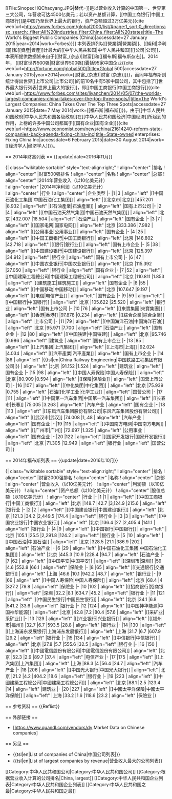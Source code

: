 [[File:SinopecHQChaoyang.JPG|替代=]]是以营业收入计算的中国第一、世界第三大公司，年营收可达4500亿美元<ref name="Fortune500" />；若以资产总额计算，[[中国工商银行|中国工商银行]]是中国乃至世界上最大的银行，资产总额超过3万亿美元<ref name="ForbesGlobal2000">{{cite web|url=https://www.forbes.com/global2000/list/#page:1_sort:0_direction:asc_search:_filter:All%20industries_filter:China_filter:All%20states|title=The World's Biggest Public Companies (China)|accessdate=27 January 2015|year=2014|work=Forbes}}</ref>]]
本列表排列以[[營業額|營業額]]、[[純利|净利润]]和[[資產|資產]]计最大的[[中华人民共和国|中华人民共和国]][[公司|公司]]，本表所提供数据皆来自于[[财富_(杂志)|财富]]和[[福布斯|福布斯杂志]]。2014年， [[财富世界500强|财富世界500强]]囊括95家中国企业<ref name="Fortune500">{{cite web|url=http://fortune.com/global500/|title=Global 500|accessdate=27 January 2015|year=2014|work=[[财富_(杂志)|财富 (杂志)]]}}</ref>，而同年福布斯则统计得出世界[[上市公司|上市公司]]的前10名中有5家中国公司，其中包括了[[世界最大银行列表|世界上最大的银行]]，即[[中国工商银行|中国工商银行]]<ref>{{cite web|url=https://www.forbes.com/sites/liyanchen/2014/05/07/the-worlds-largest-companies-china-takes-over-the-top-three-spots/|title=The World's Largest Companies: China Takes Over The Top Three Spots|accessdate=27 January 2015|date=7 May 2014|work=[[福布斯|福布斯]]}}</ref>。由于[[中华人民共和国政府|中华人民共和国各级政府]]在[[中华人民共和国经济|中国经济]]所起到的作用，上榜的许多中国公司都属于[[国有企业|国有企业]]<ref>{{cite web|url=https://www.economist.com/news/china/21614240-reform-state-companies-back-agenda-fixing-china-inc|title=State-owned enterprises: Fixing China Inc|accessdate=6 February 2015|date=30 August 2014|work=[[经济学人|经济学人]]}}</ref>。

== 2014年财富列表 ==
{{update|date=2016年11月}}
<br />

{| class="wikitable sortable" style="text-align:right;"
! align="center" |排名
! align="center" |财富500强排名
! align="center" |名称
! align="center" |总部
! align="center" |2014年营业收入（以10亿美元计）<br /><ref name="Fortune500" />
! align="center" |2014年净利润（以10亿美元计）<br /><ref name="Fortune500" />
! align="center" |行业
! align="center" |企业类型
|-
|1
|3
| align="left" |[[中国石油化工集团|中国石油化工集团]]
| align="left" |[[北京市|北京]]
|457.201
|8.932
| align="left" |[[石油產業|石油產業]]
| align="left" |国有上市公司
|-
|2
|4
| align="left" |[[中国石油天然气集团|中国石油天然气集团]]
| align="left" |北京
|432.007
|18.504
| align="left" |石油产业
| align="left" |国有企业
|-
|3
|7
| align="left" |[[国家电网|国家电网]]
| align="left" |北京
|333.386
|7.982
| align="left" |[[公用事业|公用事业]]
| align="left" |国有企业
|-
|4
|25
| align="left" |[[中国工商银行|中国工商银行]]
| align="left" |北京
|148.802
|42.718
| align="left" |[[銀行|銀行业]]
| align="left" |国有上市企业
|-
|5
|38
| align="left" |[[中国建设银行|中国建设银行]]
| align="left" |北京
|125.397
|34.912
| align="left" |银行业
| align="left" |国有上市公司
|-
|6
|47
| align="left" |[[中国农业银行|中国农业银行]]
| align="left" |北京
|115.392
|27.050
| align="left" |银行业
| align="left" |国有企业
|-
|7
|52
| align="left" |[[中國建築工程總公司|中國建築工程總公司]]
| align="left" |北京
|110.811
|1.853
| align="left" |[[建筑施工|建筑施工]]
| align="left" |国有企业
|-
|8
|55
| align="left" |[[中国移动|中国移动]]
| align="left" |北京
|107.647
|9.197
| align="left" |[[电信|电信产业]]
| align="left" |国有企业
|-
|9
|59
| align="left" |[[中国银行|中国银行]]
| align="left" |北京
|105.622
|25.520
| align="left" |银行业
| align="left" |国有上市公司
|-
|10
|76
| align="left" |[[來寶集團|來寶集團]]
| align="left" |[[香港|香港]]
|97.878
|0.234
| align="left" |[[綜合企業|綜合企業]]
| align="left" |上市公司
|-
|11
|79
| align="left" |[[中国海洋石油|中国海洋石油]]
| align="left" |北京
|95.971
|7.700
| align="left" |石油产业
| align="left" |国有企业
|-
|12
|80
| align="left" |[[中国铁建|中国铁建]]
| align="left" |北京
|95.746
|0.986
| align="left" |建筑业
| align="left" |国有上市企业
|-
|13
|85
| align="left" |[[上汽集团|上汽集团]]
| align="left" |[[上海市|上海]]
|92.024
|4.034
| align="left" |[[汽車產業|汽車產業]]
| align="left" |国有上市企业
|-
|14
|86
| align="left" |{{tsl|en|China Railway Engineering|中国铁路工程集团有限公司|}}
| align="left" |北京
|91.152
|1.524
| align="left" |建筑业
| align="left" |国有企业
|-
|15
|98
| align="left" |[[中国人寿保险|中国人寿保险]]
| align="left" |北京
|80.909
|0.594
| align="left" |[[保險|保險业]]
| align="left" |国营上市公司
|-
|16
|107
| align="left" |[[中化集团|中化集团]]
| align="left" |北京
|75.939
|0.755
| align="left" |石油[[化学工业|化学工业]]
| align="left" |国营公司
|-
|17
|111
| align="left" |[[中国第一汽车集团|中国第一汽车集团]]
| align="left" |[[长春市|长春]]
|75.005
|3.263
| align="left" |汽车产业
| align="left" |国有企业
|-
|18
|113
| align="left" |[[东风汽车集团股份有限公司|东风汽车集团股份有限公司]]
| align="left" |[[武汉市|武汉]]
|74.008
|1,.48
| align="left" |汽车产业
| align="left" |国有企业
|-
|19
|115
| align="left" |[[中国南方电网|中国南方电网]]
| align="left" |[[广州市|广州]]
|72.697
|1.325
| align="left" |公用事业
| align="left" |国有企业
|-
|20
|122
| align="left" |[[国家开发银行|国家开发银行]]
| align="left" |北京
|71.305
|12.949
| align="left" |银行业
| align="left" |国营公司
|}

== 2014年福布斯列表 ==
{{update|date=2016年10月}}
<br />

{| class="wikitable sortable" style="text-align:right;"
! align="center" |排名
! align="center" |财富2000强排名
! align="center" |名称
! align="center" |总部
! align="center" |营业收入（以10亿美元计）<ref name="ForbesGlobal2000" />
! align="center" |利润额（以10亿美元计）<ref name="ForbesGlobal2000" />
! align="center" |资产总额（以10亿美元计）<ref name="ForbesGlobal2000" />
! align="center" |股值总额（以10亿美元计）<ref name="ForbesGlobal2000" />
! align="center" |行业
|-
|1
|1
| align="left" |[[中国工商银行|中国工商银行]]
| align="left" |北京
|148.7
|42.7
|3,124.9
|215.6
| align="left" |银行业
|-
|2
|2
| align="left" |[[中国建设银行|中国建设银行]]
| align="left" |北京
|121.3
|34.2
|2,449.5
|174.4
| align="left" |银行业
|-
|3
|3
| align="left" |[[中国农业银行|中国农业银行]]
| align="left" |北京
|136.4
|27
|2,405.4
|141.1
| align="left" |银行业
|-
|4
|9
| align="left" |[[中国银行|中国银行]]
| align="left" |北京
|105.1
|25.5
|2,291.8
|124.2
| align="left" |银行业
|-
|5
|10
| align="left" |[[中国石油|中国石油]]
| align="left" |北京
|328.5
|21.1
|386.9
|202
| align="left" |石油产业
|-
|6
|29
| align="left" |[[中国石油化工集团|中国石油化工集团]]
| align="left" |北京
|445.3
|10.9
|228.4
|94.7
| align="left" |石油产业
|-
|7
|62
| align="left" |[[中国平安|中国平安]]
| align="left" |[[深圳市|深圳]]
|59
|4.6
|552.8
|66.1
| align="left" |保險业
|-
|8
|65
| align="left" |[[交通銀行|交通銀行]]
| align="left" |上海
|46.6
|10.1
|942.2
|48.7
| align="left" |银行业
|-
|9
|66
| align="left" |[[中国人寿保险|中国人寿保险]]
| align="left" |北京
|68.4
|4
|327.2
|79.8
| align="left" |保險业
|-
|10
|102
| align="left" |[[招商银行|招商银行]]
| align="left" |深圳
|32.2
|8.1
|634.7
|45.2
| align="left" |银行业
|-
|11
|121
| align="left" |[[中国民生银行|中国民生银行]]
| align="left" |北京
|34.1
|6.8
|541.2
|33.6
| align="left" |银行业
|-
|12
|124
| align="left" |[[中国神华能源|中国神华能源]]
| align="left" |北京
|42.8
|7.2
|80.4
|57.6
| align="left" |[[采矿业|采矿业]]
|-
|13
|129
| align="left" |[[兴业银行|兴业银行]]
| align="left" |[[福州市|福州]]
|32.7
|6.7
|593.5
|28.8
| align="left" |银行业
|-
|14
|130
| align="left" |[[上海浦东发展银行|上海浦东发展银行]]
| align="left" |上海
|31.7
|6.7
|607.9
|29.2
| align="left" |银行业
|-
|15
|134
| align="left" |[[中信银行|中信银行]]
| align="left" |北京
|27.8
|5.7
|555.6
|32.5
| align="left" |银行业
|-
|16
|150
| align="left" |[[中國電信股份有限公司|中國電信股份有限公司]]
| align="left" |北京
|52.3
|2.9
|89.7
|37.4
| align="left" |电信产业
|-
|17
|175
| align="left" |[[上汽集团|上汽集团]]
| align="left" |上海
|88.3
|4
|56.4
|24.7
| align="left" |汽车产业
|-
|18
|206
| align="left" |[[中国光大银行|中国光大银行]]
| align="left" |北京
|21.2
|4.2
|404.2
|18.6
| align="left" |银行业
|-
|19
|223
| align="left" |[[中國建築工程總公司|中國建築工程總公司]]
| align="left" |北京
|88.1
|2.5
|123.4
|14
| align="left" |建筑业
|-
|20
|227
| align="left" |[[中國太平洋保險|中國太平洋保險]]
| align="left" |上海
|33.2
|1.6
|118.6
|23.2
| align="left" |保險业
|}

== 参考资料 ==
{{Reflist}}

== 外部链接 ==

* [https://www.quandl.com/vendors/dy Market Data on Chinese companies]

== 另见 ==

* {{tsl|en|List of companies of China|中国公司列表|}}
* {{tsl|en|List of largest companies by revenue|营业收入最大的公司列表}}

[[Category:中华人民共和国公司|Category:中华人民共和国公司]]
[[Category:根据营业收入计算的公司排名|China, largest]]<!-- 没有链接 -->
[[Category:中华人民共和国企业列表|Category:中华人民共和国企业列表]]
[[Category:中华人民共和国之最|Category:中华人民共和国之最]]